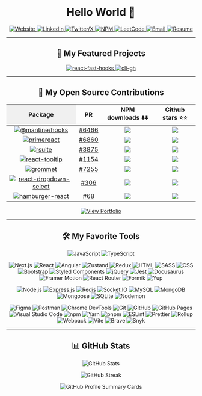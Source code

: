 <h1 align="center">Hello World 👋</h1>

<p align="center">
  <a href="https://jpranays.netlify.app" target="_blank">
    <img src="https://img.shields.io/badge/Website-21356C?style=for-the-badge&logo=netlify&logoColor=white" alt="Website">
  </a>
  <a href="https://www.linkedin.com/in/jpranays">
    <img src="https://img.shields.io/badge/LinkedIn-0077B5?style=for-the-badge&logo=linkedin&logoColor=white" alt="LinkedIn">
  </a>
  <a href="https://x.com/jpranays">
    <img src="https://img.shields.io/badge/Twitter-343434?style=for-the-badge&logo=x&logoColor=white" alt="Twitter/X">
  </a>
  <a href="https://www.npmjs.com/~jpranays">
    <img src="https://img.shields.io/badge/NPM-CB3837?style=for-the-badge&logo=npm&logoColor=white" alt="NPM">
  </a>
  <a href="https://leetcode.com/u/jpranays">
    <img src="https://img.shields.io/badge/LeetCode-FFA116?style=for-the-badge&logo=leetcode&logoColor=white" alt="LeetCode">
  </a>
  <a href="mailto:pranay1315@gmail.com">
    <img src="https://img.shields.io/badge/Email-EA4335?style=for-the-badge&logo=gmail&logoColor=white" alt="Email">
  </a>
  <a href="https://jpranays.netlify.app/Pranay_Sunil_Jadhav_Resume.pdf" target="_blank">
  <img src="https://img.shields.io/badge/Resume-4285F4?style=for-the-badge&logo=googledocs&logoColor=white" alt="Resume">
  </a>
</p>

---

<h2 align="center">🤩 My Featured Projects</h2>

<p align="center">
  <a href="https://github.com/jpranays/react-fast-hooks">
    <picture>
      <source media="(prefers-color-scheme: dark)" srcset="https://jpranays-github-readme-stats.vercel.app/api/pin/?username=jpranays&repo=react-fast-hooks&theme=dracula&title_color=58a6fe&hide_border=false&icon_color=79c0ff&show_icons=false&hide_forks=true&npm_package=react-fast-hooks" />
      <source media="(prefers-color-scheme: light)" srcset="https://jpranays-github-readme-stats.vercel.app/api/pin/?username=jpranays&repo=react-fast-hooks&theme=swift&title_color=0d47a2&hide_border=false&icon_color=0d47a2&show_icons=false&hide_forks=true&npm_package=react-fast-hooks" />
      <img width="max-content" alt="react-fast-hooks" src="https://jpranays-github-readme-stats.vercel.app/api/pin/?username=jpranays&repo=react-fast-hooks&theme=swift&title_color=0d47a2&hide_border=false&icon_color=0d47a2&show_icons=false&hide_forks=true&npm_package=react-fast-hooks" />
    </picture>
  </a>

  <a href="https://github.com/jpranays/cli-gh">
    <picture>
      <source media="(prefers-color-scheme: dark)" srcset="https://jpranays-github-readme-stats.vercel.app/api/pin/?username=jpranays&repo=cli-gh&theme=dracula&title_color=58a6fe&text_color=ffffff&hide_border=false&icon_color=79c0ff&show_icons=false&hide_forks=true&npm_package=cli-gh" />
      <source media="(prefers-color-scheme: light)" srcset="https://jpranays-github-readme-stats.vercel.app/api/pin/?username=jpranays&repo=cli-gh&theme=swift&title_color=0d47a1&text_color=0d47a2&hide_border=false&icon_color=0d47a1&show_icons=false&hide_forks=true&npm_package=cli-gh" />
      <img width="max-content" alt="cli-gh" src="https://jpranays-github-readme-stats.vercel.app/api/pin/?username=jpranays&repo=cli-gh&theme=swift&title_color=0d47a1&text_color=0d47a2&hide_border=false&icon_color=0d47a1&show_icons=false&hide_forks=true&npm_package=cli-gh" />
    </picture>
  </a>
</p>

---

<h2 align="center">📘 My Open Source Contributions</h2>

<div align="center">

<table>
  <thead>
    <tr>
      <th style="background-color: #f0f0f0;">Package</th>
      <th>PR</th>
      <th>NPM downloads ⬇️⬇️</th>
      <th>Github stars ⭐⭐</th>
    </tr>
  </thead>
  <tbody>
    <tr>
      <td align="center">
        <a href="https://www.npmjs.com/package/@mantine/hooks">
          <img src="https://img.shields.io/npm/v/@mantine/hooks?label=@mantine/hooks&style=for-the-badge&logo=npm" alt="@mantine/hooks" />
        </a>
      </td>
      <td align="center">
        <a href="https://github.com/mantinedev/mantine/pull/6466">#6466</a>
      </td>
      <td align="center">
        <a href="https://www.npmjs.com/package/@mantine/hooks">
          <img src="https://img.shields.io/npm/dm/@mantine/hooks" />
        </a>
      </td>
      <td align="center">
        <a href="https://github.com/mantinedev/mantine">
          <img src="https://img.shields.io/github/stars/mantinedev/mantine" />
        </a>
      </td>
    </tr>
    <tr>
      <td align="center">
        <a href="https://www.npmjs.com/package/primereact">
          <img src="https://img.shields.io/npm/v/primereact?label=primereact&style=for-the-badge&logo=npm" alt="primereact" />
        </a>
      </td>
      <td align="center">
        <a href="https://github.com/primefaces/primereact/pull/6860">#6860</a>
      </td>
      <td align="center">
        <a href="https://www.npmjs.com/package/primereact">
          <img src="https://img.shields.io/npm/dm/primereact" />
        </a>
      </td>
      <td align="center">
        <a href="https://github.com/primefaces/primereact">
          <img src="https://img.shields.io/github/stars/primefaces/primereact" />
        </a>
      </td>
    </tr>
    <tr>
      <td align="center">
        <a href="https://www.npmjs.com/package/rsuite">
          <img src="https://img.shields.io/npm/v/rsuite?label=rsuite&style=for-the-badge&logo=npm" alt="rsuite" />
        </a>
      </td>
      <td align="center">
        <a href="https://github.com/rsuite/rsuite/pull/3875">#3875</a>
      </td>
      <td align="center">
        <a href="https://www.npmjs.com/package/rsuite">
          <img src="https://img.shields.io/npm/dm/rsuite" />
        </a>
      </td>
      <td align="center">
        <a href="https://github.com/rsuite/rsuite">
          <img src="https://img.shields.io/github/stars/rsuite/rsuite" />
        </a>
      </td>
    </tr>
    <tr>
      <td align="center">
        <a href="https://www.npmjs.com/package/react-tooltip">
          <img src="https://img.shields.io/npm/v/react-tooltip?label=react-tooltip&style=for-the-badge&logo=npm" alt="react-tooltip" />
        </a>
      </td>
      <td align="center">
        <a href="https://github.com/ReactTooltip/react-tooltip/pull/1154">#1154</a>
      </td>
      <td align="center">
        <a href="https://www.npmjs.com/package/react-tooltip">
          <img src="https://img.shields.io/npm/dm/react-tooltip" />
        </a>
      </td>
      <td align="center">
        <a href="https://github.com/ReactTooltip/react-tooltip">
          <img src="https://img.shields.io/github/stars/ReactTooltip/react-tooltip" />
        </a>
      </td>
    </tr>
    <tr>
      <td align="center">
        <a href="https://www.npmjs.com/package/grommet">
          <img src="https://img.shields.io/npm/v/grommet?label=grommet&style=for-the-badge&logo=npm" alt="grommet" />
        </a>
      </td>
      <td align="center">
        <a href="https://github.com/grommet/grommet/pull/7255">#7255</a>
      </td>
      <td align="center">
        <a href="https://www.npmjs.com/package/grommet">
          <img src="https://img.shields.io/npm/dm/grommet" />
        </a>
      </td>
      <td align="center">
        <a href="https://github.com/grommet/grommet">
          <img src="https://img.shields.io/github/stars/grommet/grommet" />
        </a>
      </td>
    </tr>
    <tr>
      <td align="center">
        <a href="https://www.npmjs.com/package/react-dropdown-select">
          <img src="https://img.shields.io/npm/v/react-dropdown-select?label=react-dropdown-select&style=for-the-badge&logo=npm" alt="react-dropdown-select" />
        </a>
      </td>
      <td align="center">
        <a href="https://github.com/sanusart/react-dropdown-select/pull/306">#306</a>
      </td>
      <td align="center">
        <a href="https://www.npmjs.com/package/react-dropdown-select">
          <img src="https://img.shields.io/npm/dm/react-dropdown-select" />
        </a>
      </td>
      <td align="center">
        <a href="https://github.com/sanusart/react-dropdown-select">
          <img src="https://img.shields.io/github/stars/sanusart/react-dropdown-select" />
        </a>
      </td>
    </tr>
    <tr>
      <td align="center">
        <a href="https://www.npmjs.com/package/hamburger-react">
          <img src="https://img.shields.io/npm/v/hamburger-react?label=hamburger-react&style=for-the-badge&logo=npm" alt="hamburger-react" />
        </a>
      </td>
      <td align="center">
        <a href="https://github.com/cyntler/hamburger-react/pull/68">#68</a>
      </td>
      <td align="center">
        <a href="https://www.npmjs.com/package/hamburger-react">
          <img src="https://img.shields.io/npm/dm/hamburger-react" />
        </a>
      </td>
      <td align="center">
        <a href="https://github.com/cyntler/hamburger-react">
          <img src="https://img.shields.io/github/stars/cyntler/hamburger-react" />
        </a>
      </td>
    </tr>
  </tbody>
</table>

</div>



<p align="center">
  <a href="https://github.com/jpranays/pranay-portfolio?tab=readme-ov-file#pranay-sunil-jadhav" target="_blank" rel="noopener noreferrer">
    <img src="https://img.shields.io/badge/View%20Full%20Portfolio-d6d5d5?style=for-the-badge&logo=github&logoColor=181717" alt="View Portfolio">
  </a>
</p>

---

<h2 align="center">🛠️ My Favorite Tools</h2>

<!-- 🧑‍💻 Languages -->
<p align="center">
  <img alt="JavaScript" src="https://img.shields.io/badge/JavaScript-F7DF1E.svg?logo=javascript&logoColor=black">
  <img alt="TypeScript" src="https://img.shields.io/badge/TypeScript-007ACC.svg?logo=typescript&logoColor=white">
</p>

<!-- 🎨 Front-end -->
<p align="center">
  <img alt="Next.js" src="https://img.shields.io/badge/Next.js-000000.svg?logo=next.js&logoColor=white">
  <img alt="React" src="https://img.shields.io/badge/React-20232a.svg?logo=react&logoColor=61DAFB">
  <img alt="Angular" src="https://img.shields.io/badge/Angular-DD0031.svg?logo=angular&logoColor=white">
  <img alt="Zustand" src="https://img.shields.io/badge/Zustand-592e3f.svg?logo=zustand&logoColor=white">
  <img alt="Redux" src="https://img.shields.io/badge/Redux-764ABC.svg?logo=redux&logoColor=white">
  <img alt="HTML" src="https://img.shields.io/badge/HTML-E34F26.svg?logo=html5&logoColor=white">
  <img alt="SASS" src="https://img.shields.io/badge/SASS-cc6699.svg?logo=sass&logoColor=white">
  <img alt="CSS" src="https://img.shields.io/badge/CSS-1572B6.svg?logo=css3&logoColor=white">
  <img alt="Bootstrap" src="https://img.shields.io/badge/Bootstrap-7952B3.svg?logo=bootstrap&logoColor=white">
  <img alt="Styled Components" src="https://img.shields.io/badge/Styled--Components-DB7093?logo=styled-components&logoColor=white">
  <img alt="jQuery" src="https://img.shields.io/badge/jQuery-0769AD.svg?logo=jquery&logoColor=white">
  <img alt="Jest" src="https://img.shields.io/badge/Jest-C21325.svg?logo=jest&logoColor=white">
  <img alt="Docusaurus" src="https://img.shields.io/badge/Docusaurus-3ecc5f?logo=docusaurus&logoColor=white">
  <img alt="Framer Motion" src="https://img.shields.io/badge/Framer%20Motion-0081CB.svg?logo=framer&logoColor=white">
  <img alt="React Router" src="https://img.shields.io/badge/React%20Router-CA4245.svg?logo=react-router&logoColor=white">
  <img alt="Formik" src="https://img.shields.io/badge/Formik-0B1D3D.svg?logo=formik&logoColor=white">
  <img alt="Yup" src="https://img.shields.io/badge/Yup-0A4B8D.svg?logo=yup&logoColor=white">
</p>

<!-- ⚙️ Back-end -->
<p align="center">
  <img alt="Node.js" src="https://img.shields.io/badge/Node.js-339933.svg?logo=node.js&logoColor=white">
  <img alt="Express.js" src="https://img.shields.io/badge/Express.js-404d59.svg?logo=express&logoColor=white">
  <img alt="Redis" src="https://img.shields.io/badge/Redis-DC382D.svg?logo=redis&logoColor=white">
  <img alt="Socket.IO" src="https://img.shields.io/badge/Socket.IO-010101.svg?logo=socket.io&logoColor=white">
  <img alt="MySQL" src="https://img.shields.io/badge/MySQL-00758F.svg?logo=mysql&logoColor=white">
  <img alt="MongoDB" src="https://img.shields.io/badge/MongoDB-4ea94b.svg?logo=mongodb&logoColor=white">
  <img alt="Mongoose" src="https://img.shields.io/badge/Mongoose-880000.svg?logo=mongoose&logoColor=white">
  <img alt="SQLite" src="https://img.shields.io/badge/SQLite-003B57.svg?logo=sqlite&logoColor=white">
  <img alt="Nodemon" src="https://img.shields.io/badge/Nodemon-76D04B.svg?logo=nodemon&logoColor=white">
</p>

<!-- 🧰 Tools -->
<p  align="center">
  <img alt="Figma" src="https://img.shields.io/badge/Figma-F24E1E.svg?logo=figma&logoColor=white">
  <img alt="Postman" src="https://img.shields.io/badge/Postman-FF6C37.svg?logo=postman&logoColor=white">
  <img alt="Chrome DevTools" src="https://img.shields.io/badge/Chrome%20DevTools-4285F4.svg?logo=google-chrome&logoColor=white">
  <img alt="Git" src="https://img.shields.io/badge/Git-F05033.svg?logo=git&logoColor=white">
  <img alt="GitHub" src="https://img.shields.io/badge/GitHub-181717.svg?logo=github&logoColor=white">
  <img alt="GitHub Pages" src="https://img.shields.io/badge/GitHub%20Pages-327FC7.svg?logo=github&logoColor=white">
  <img alt="Visual Studio Code" src="https://img.shields.io/badge/Visual%20Studio%20Code-007ACC.svg?logo=visual-studio-code&logoColor=white">
  <img alt="npm" src="https://img.shields.io/badge/npm-CB3837.svg?logo=npm&logoColor=white">
  <img alt="Yarn" src="https://img.shields.io/badge/Yarn-2C8EBB.svg?logo=yarn&logoColor=white">
  <img alt="pnpm" src="https://img.shields.io/badge/pnpm-F69220.svg?logo=pnpm&logoColor=white">
  <img alt="ESLint" src="https://img.shields.io/badge/ESLint-4B3263.svg?logo=eslint&logoColor=white">
  <img alt="Prettier" src="https://img.shields.io/badge/Prettier-F7B93E.svg?logo=prettier&logoColor=black">
  <img alt="Rollup" src="https://img.shields.io/badge/Rollup-EC4A3F.svg?logo=rollup.js&logoColor=white">
  <img alt="Webpack" src="https://img.shields.io/badge/Webpack-8DD6F9.svg?logo=webpack&logoColor=black">
  <img alt="Vite" src="https://img.shields.io/badge/Vite-646CFF.svg?logo=vite&logoColor=white"/>
  <img alt="Brave" src="https://img.shields.io/badge/Brave-FF5900.svg?logo=brave&logoColor=white">
  <img alt="Snyk" src="https://img.shields.io/badge/Snyk-4F86F7.svg?logo=snyk&logoColor=white">
</p>

---

<h2 align="center">📊 GitHub Stats</h2>

<p align="center">
  <picture>
    <source media="(prefers-color-scheme: dark)" srcset="https://jpranays-github-readme-stats.vercel.app/api?username=jpranays&show_icons=true&theme=dracula&title_color=58a6ff&icon_color=79c0ff&hide_border=false" />
    <source media="(prefers-color-scheme: light)" srcset="https://jpranays-github-readme-stats.vercel.app/api?username=jpranays&show_icons=true&theme=swift&title_color=0d47a1&icon_color=0d47a1&hide_border=false" />
    <img height="max-content" alt="GitHub Stats" src="https://jpranays-github-readme-stats.vercel.app/api?username=jpranays&show_icons=true&theme=swift&title_color=0d47a1&icon_color=0d47a1&hide_border=false" />
  </picture>
<!--
  <picture>
    <source media="(prefers-color-scheme: dark)" srcset="https://jpranays-github-readme-stats.vercel.app/api/top-langs/?username=jpranays&layout=compact&theme=dracula&title_color=58a6ff&hide_border=false" />
    <source media="(prefers-color-scheme: light)" srcset="https://jpranays-github-readme-stats.vercel.app/api/top-langs/?username=jpranays&layout=compact&theme=swift&title_color=0d47a1&hide_border=false" />
    <img height="180em" alt="Top Languages" src="https://jpranays-github-readme-stats.vercel.app/api/top-langs/?username=jpranays&layout=compact&theme=swift&title_color=0d47a1&hide_border=false" />
  </picture>
  -->
</p>

<p align="center">
  <picture>
    <source media="(prefers-color-scheme: dark)" srcset="https://jpranays-github-readme-streak-stats.vercel.app?user=jpranays&theme=dracula&ring=58a6ff&fire=FF6C37&currStreakNum=FFFFFF&sideLabels=FFFFFF&dates=AAAAAA&hide_border=false&sideNums=FFFFFF" />
    <source media="(prefers-color-scheme: light)" srcset="https://jpranays-github-readme-streak-stats.vercel.app?user=jpranays&theme=swift&ring=0d47a1&fire=FF6C37&currStreakNum=000000&sideLabels=000000&dates=444444&hide_border=false" />
    <img alt="GitHub Streak" src="https://jpranays-github-readme-streak-stats.vercel.app?user=jpranays&theme=swift&ring=0d47a1&fire=FF6C37&currStreakNum=000000&sideLabels=000000&dates=444444&hide_border=false" />
  </picture>
</p>

<p align="center">
  <picture>
    <source media="(prefers-color-scheme: dark)" srcset="https://jpranays-github-profile-summary-cards.vercel.app/api/cards/profile-details?username=jpranays&theme=dracula" />
    <source media="(prefers-color-scheme: light)" srcset="https://jpranays-github-profile-summary-cards.vercel.app/api/cards/profile-details?username=jpranays&theme=swift" />
    <img alt="GitHub Profile Summary Cards" src="https://jpranays-github-profile-summary-cards.vercel.app/api/cards/profile-details?username=jpranays&theme=swift" />
  </picture>
</p>
